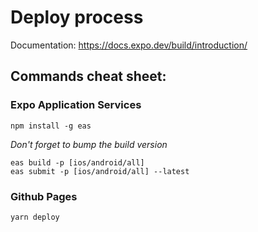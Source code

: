 # Deploy process

Documentation: https://docs.expo.dev/build/introduction/

## Commands cheat sheet:  

### Expo Application Services 
 
`npm install -g eas` 
 
*Don't forget to bump the build version*  
 
`eas build -p [ios/android/all]`  
`eas submit -p [ios/android/all] --latest`
 
### Github Pages
 
`yarn deploy`
